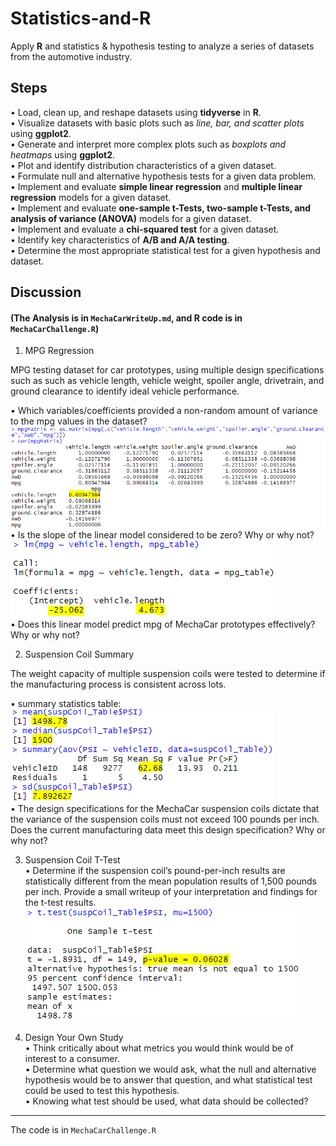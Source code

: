 # Statistics-and-R
Apply **R** and statistics &amp; hypothesis testing to analyze a series of datasets from the automotive industry.

## Steps
•	Load, clean up, and reshape datasets using **tidyverse** in **R**.<br>
•	Visualize datasets with basic plots such as *line, bar, and scatter plots* using **ggplot2**.<br>
•	Generate and interpret more complex plots such as *boxplots and heatmaps* using **ggplot2**.<br>
•	Plot and identify distribution characteristics of a given dataset.<br>
•	Formulate null and alternative hypothesis tests for a given data problem.<br>
•	Implement and evaluate **simple linear regression** and **multiple linear regression** models for a given dataset.<br>
•	Implement and evaluate **one-sample t-Tests, two-sample t-Tests, and analysis of variance (ANOVA)** models for a given dataset.<br>
•	Implement and evaluate a **chi-squared test** for a given dataset.<br>
•	Identify key characteristics of **A/B and A/A testing**.<br>
•	Determine the most appropriate statistical test for a given hypothesis and dataset.

## Discussion
#### (The Analysis is in `MechaCarWriteUp.md`, and R code is in `MechaCarChallenge.R`)
1. MPG Regression<br>

MPG testing dataset for car prototypes, using multiple design specifications such as such as vehicle length, vehicle weight, spoiler angle, drivetrain, and ground clearance to identify ideal vehicle performance. <br>

• Which variables/coefficients provided a non-random amount of variance to the mpg values in the dataset?<br>
![](cor.PNG) <br>
• Is the slope of the linear model considered to be zero? Why or why not?<br>
![](lm_matrix.PNG) <br>
• Does this linear model predict mpg of MechaCar prototypes effectively? Why or why not?

2. Suspension Coil Summary<br>

The weight capacity of multiple suspension coils were tested to determine if the manufacturing process is consistent across lots. <br>

• summary statistics table:  <br>
![](statistic.PNG) <br>
• The design specifications for the MechaCar suspension coils dictate that the variance of the suspension coils must not exceed 100 pounds per inch. Does the current manufacturing data meet this design specification? Why or why not?

3. Suspension Coil T-Test<br>
• Determine if the suspension coil’s pound-per-inch results are statistically different from the mean population results of 1,500 pounds per inch. Provide a small writeup of your interpretation and findings for the t-test results.
![](t_test.PNG) <br>

4. Design Your Own Study<br>
• Think critically about what metrics you would think would be of interest to a consumer.<br>
• Determine what question we would ask, what the null and alternative hypothesis would be to answer that question, and what statistical test could be used to test this hypothesis.<br>
• Knowing what test should be used, what data should be collected? 

---
The code is in `MechaCarChallenge.R`
